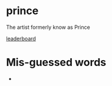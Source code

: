 # prince
The artist formerly know as Prince

[leaderboard](https://inclass.kaggle.com/c/melbourne-datathon-2016/leaderboard)

# Mis-guessed words
*
